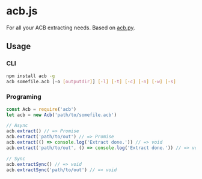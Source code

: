 # acb.js

For all your ACB extracting needs. Based on [acb.py](https://github.com/summertriangle-dev/acb.py).

## Usage

### CLI

``` bash
npm install acb -g
acb somefile.acb [-o [outputdir]] [-l] [-t] [-c] [-n] [-w] [-s]
```

### Programing

``` js
const Acb = require('acb')
let acb = new Acb('path/to/somefile.acb')

// Async
acb.extract() // => Promise
acb.extract('path/to/out') // => Promise
acb.extract(() => console.log('Extract done.')) // => void
acb.extract('path/to/out', () => console.log('Extract done.')) // => void

// Sync
acb.extractSync() // => void
acb.extractSync('path/to/out') // => void
```
